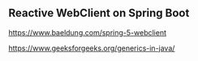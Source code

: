 ## Reactive WebClient on Spring Boot

https://www.baeldung.com/spring-5-webclient

https://www.geeksforgeeks.org/generics-in-java/
